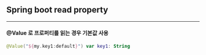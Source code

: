 ## Spring boot read property

---

#### @Value 로 프로퍼티를 읽는 경우 기본값 사용
```kotlin
@Value("${my.key1:default}") var key1: String
```